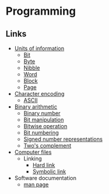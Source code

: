 # Programming

## Links

- [Units of information](https://en.wikipedia.org/wiki/Units_of_information)
  - [Bit](https://en.wikipedia.org/wiki/Bit)
  - [Byte](https://en.wikipedia.org/wiki/Byte)
  - [Nibble](https://en.wikipedia.org/wiki/Nibble)
  - [Word](https://en.wikipedia.org/wiki/Word_(computer_architecture))
  - [Block](https://en.wikipedia.org/wiki/Block_(data_storage))
  - [Page](https://en.wikipedia.org/wiki/Page_(computer_memory))
- [Character encoding](https://en.wikipedia.org/wiki/Character_encoding)
  - [ASCII](https://en.wikipedia.org/wiki/ASCII)
- [Binary arithmetic](https://en.wikipedia.org/wiki/Category:Binary_arithmetic)
  - [Binary number](https://en.wikipedia.org/wiki/Binary_number)
  - [Bit manipulation](https://en.wikipedia.org/wiki/Bit_manipulation)
  - [Bitwise operation](https://en.wikipedia.org/wiki/Bitwise_operation)
  - [Bit numbering](https://en.wikipedia.org/wiki/Bit_numbering)
  - [Signed number representations](https://en.wikipedia.org/wiki/Signed_number_representations)
  - [Two's complement](https://en.wikipedia.org/wiki/Two%27s_complement)
- [Computer files](https://en.wikipedia.org/wiki/Computer_file)
  - Linking
    - [Hard link](https://en.wikipedia.org/wiki/Hard_link)
    - [Symbolic link](https://en.wikipedia.org/wiki/Symbolic_link)
- Software documentation
  - [man page](https://en.wikipedia.org/wiki/Man_page)
